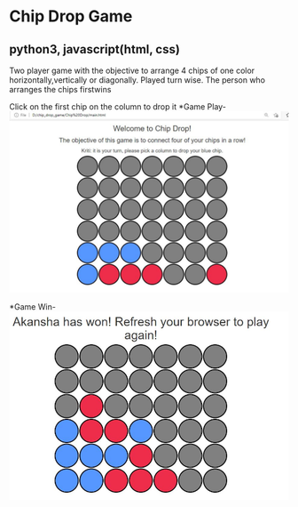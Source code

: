 # Chip Drop Game 
## python3, javascript(html, css)

Two player game with the objective to arrange 4 chips of one color horizontally,vertically or diagonally.
Played turn wise. The person who arranges the chips firstwins

Click on the first chip on the column to drop it
*Game Play-![game play](/Screenshots/game.JPG)

*Game Win-![game win](/Screenshots/game_win.JPG)


